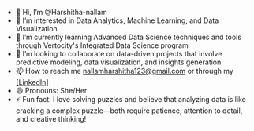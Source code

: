 - 👋 Hi, I’m @Harshitha-nallam
- 👀 I’m interested in Data Analytics, Machine Learning, and Data Visualization
- 🌱 I’m currently learning Advanced Data Science techniques and tools through Vertocity's Integrated Data Science program
- 💞️ I’m looking to collaborate on data-driven projects that involve predictive modeling, data visualization, and insights generation
- 📫 How to reach me nallamharshitha123@gmail.com or through my [[LinkedIn]]([url](https://www.linkedin.com/in/harshitha-nallam))
- 😄 Pronouns: She/Her
- ⚡ Fun fact: I love solving puzzles and believe that analyzing data is like cracking a complex puzzle—both require patience, attention to detail, and creative thinking!

<!---
Harshitha-nallam/Harshitha-nallam is a ✨ special ✨ repository because its `README.md` (this file) appears on your GitHub profile.
You can click the Preview link to take a look at your changes.
--->
